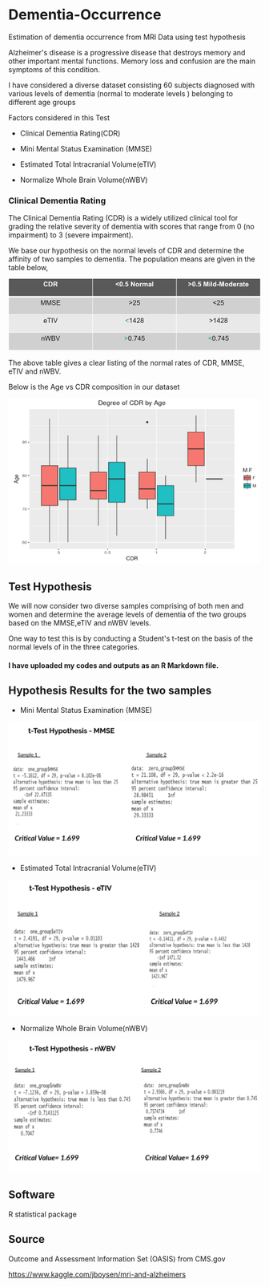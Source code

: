 # Dementia-Occurrence
Estimation of dementia occurrence from MRI Data using test hypothesis

Alzheimer's disease is a progressive disease that destroys memory and other important mental functions. Memory loss and confusion are the main symptoms of this condition. 

I have considered a diverse dataset consisting  60 subjects diagnosed with various levels of dementia (normal to moderate levels ) belonging to different age groups

Factors considered in this Test

* Clinical Dementia Rating(CDR)

* Mini Mental Status Examination (MMSE)

* Estimated Total Intracranial Volume(eTIV)

* Normalize Whole Brain Volume(nWBV)

### Clinical Dementia Rating

The Clinical Dementia Rating (CDR) is a widely utilized clinical tool for grading the relative severity of dementia with scores that range from 0 (no impairment) to 3 (severe impairment).

We base our hypothesis on the normal levels of CDR and determine the affinity of two samples to dementia. The population means are given in the table below,

![](/images/table.png)

The above table gives a clear listing of the normal rates of CDR, MMSE, eTIV and nWBV.


Below is the Age vs CDR composition in our dataset

![](/images/image1.png)

## Test Hypothesis

We will now consider two diverse samples comprising of both men and women and determine the average levels of dementia of the two groups based on the MMSE,eTIV and nWBV levels.

One way to test this is by conducting a Student's t-test on the basis of the normal levels of in the three categories.

#### I have uploaded my codes and outputs as an R Markdown file.

## Hypothesis Results for the two samples

* Mini Mental Status Examination (MMSE)

![](/images/MMSE.png)

* Estimated Total Intracranial Volume(eTIV)

![](/images/eTIV.png)

* Normalize Whole Brain Volume(nWBV)

![](/images/nWBV.png)

## Software

R statistical package

## Source

Outcome and Assessment Information Set (OASIS) from CMS.gov

https://www.kaggle.com/jboysen/mri-and-alzheimers

